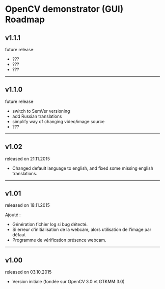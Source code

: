 # OpenCV demonstrator (GUI) Roadmap

## v1.1.1
future release

- ???
- ???
- ???

---

## v1.1.0
future release

- switch to SemVer versioning
- add Russian translations
- simplify way of changing video/image source
- ???

---

## v1.02
released on 21.11.2015

- Changed default language to english, and fixed some missing english translations.

---

## v1.01
released on 18.11.2015

Ajouté :

- Génération fichier log si bug détecté.
- Si erreur d'initialisation de la webcam, alors utilisation de l'image par défaut
- Programme de vérification présence webcam.

---

## v1.00
released on 03.10.2015

- Version initiale (fondée sur OpenCV 3.0 et GTKMM 3.0)
